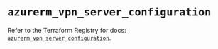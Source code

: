 # `azurerm_vpn_server_configuration`

Refer to the Terraform Registry for docs: [`azurerm_vpn_server_configuration`](https://registry.terraform.io/providers/hashicorp/azurerm/4.10.0/docs/resources/vpn_server_configuration).
